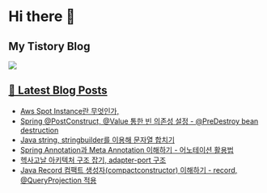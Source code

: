 # Hi there 👋

## My Tistory Blog

<p>
    <a href="https://kylo8.tistory.com"><img src="https://img.shields.io/badge/Tistory-000000?style=flat-square&logo=Tistory&logoColor=white"/>
</p>

## 📕 Latest Blog Posts

<ul><li><a href='https://kylo8.tistory.com/entry/Aws-Spot-Instance%EB%9E%80-%EB%AC%B4%EC%97%87%EC%9D%B8%EA%B0%80' target='_blank'>Aws Spot Instance란 무엇인가,</a></li><li><a href='https://kylo8.tistory.com/entry/Spring-PostConstruct-Value-%ED%86%B5%ED%95%9C-%EB%B9%88-%EC%9D%98%EC%A1%B4%EC%84%B1-%EC%84%A4%EC%A0%95-PreDestroy-bean-destruction' target='_blank'>Spring @PostConstruct, @Value 통한 빈 의존성 설정 - @PreDestroy bean destruction</a></li><li><a href='https://kylo8.tistory.com/entry/Java-string-stringbuilder%EB%A5%BC-%EC%9D%B4%EC%9A%A9%ED%95%B4-%EB%AC%B8%EC%9E%90%EC%97%B4-%ED%95%A9%EC%B9%98%EA%B8%B0' target='_blank'>Java string, stringbuilder를 이용해 문자열 합치기</a></li><li><a href='https://kylo8.tistory.com/entry/Spring-Annotation%EA%B3%BC-Meta-Annotation-%EC%9D%B4%ED%95%B4%ED%95%98%EA%B8%B0-%EC%96%B4%EB%85%B8%ED%85%8C%EC%9D%B4%EC%85%98-%ED%99%9C%EC%9A%A9%EB%B2%95' target='_blank'>Spring Annotation과 Meta Annotation 이해하기 - 어노테이션 활용법</a></li><li><a href='https://kylo8.tistory.com/entry/%ED%97%A5%EC%82%AC%EA%B3%A0%EB%82%A0-%EC%95%84%ED%82%A4%ED%85%8D%EC%B2%98-%EA%B5%AC%EC%A1%B0-%EC%9E%A1%EA%B8%B0-adapter-port-%EA%B5%AC%EC%A1%B0' target='_blank'>헥사고날 아키텍처 구조 잡기, adapter-port 구조</a></li><li><a href='https://kylo8.tistory.com/entry/Java-Record-%EC%BB%B4%ED%8C%A9%ED%8A%B8-%EC%83%9D%EC%84%B1%EC%9E%90compactconstructor-%EC%9D%B4%ED%95%B4%ED%95%98%EA%B8%B0-record-QueryProjection-%EC%A0%81%EC%9A%A9' target='_blank'>Java Record 컴팩트 생성자(compactconstructor) 이해하기 - record, @QueryProjection 적용</a></li></ul>